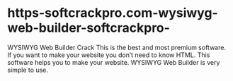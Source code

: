 # https-softcrackpro.com-wysiwyg-web-builder-softcrackpro-
WYSIWYG Web Builder Crack This is the best and most premium software. If you want to make your website you don’t need to know HTML. This software helps you to make your website. WYSIWYG Web Builder is very simple to use.
